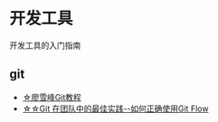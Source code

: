 # 开发工具 #

开发工具的入门指南

## git ##

- [☆廖雪峰Git教程](https://www.liaoxuefeng.com/wiki/0013739516305929606dd18361248578c67b8067c8c017b000)
- [☆☆Git 在团队中的最佳实践--如何正确使用Git Flow](http://www.cnblogs.com/cnblogsfans/p/5075073.html)
